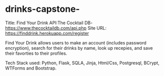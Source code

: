 # drinks-capstone-

Title: Find Your Drink
API:The Cocktail DB-https://www.thecocktaildb.com/api.php
Site URL: https://finddrink.herokuapp.com/register

Find Your Drink allows users to make an account (includes password encryption), search for their drinks by name, look up recepies, and save their favorties to their profiles.  

Tech Stack used: Python, Flask, SQLA, Jinja, Html/Css, Postgresql, BCrypt, WTForms and Bootstrap.


